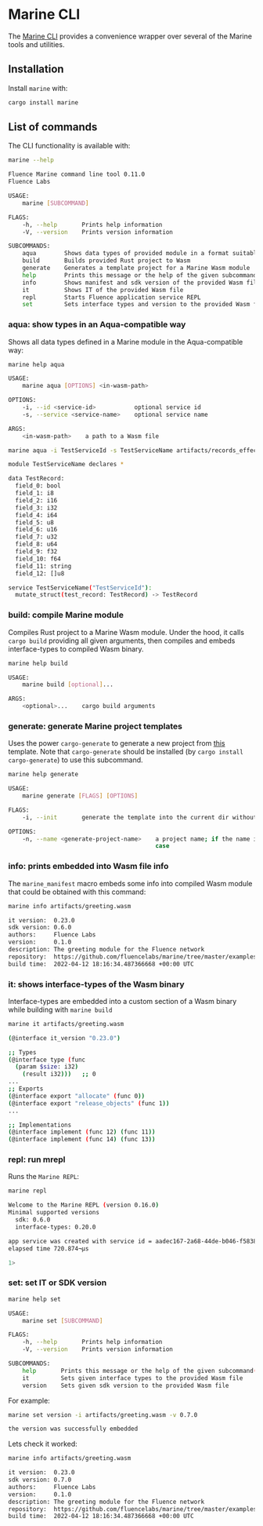 # Marine CLI

The [Marine CLI](https://github.com/fluencelabs/marine/tree/master/tools/cli) provides a convenience wrapper over several of the Marine tools and utilities.

## Installation

Install `marine` with:

```sh
cargo install marine
```

## List of commands

The CLI functionality is available with:

```sh
marine --help

Fluence Marine command line tool 0.11.0
Fluence Labs

USAGE:
    marine [SUBCOMMAND]

FLAGS:
    -h, --help       Prints help information
    -V, --version    Prints version information

SUBCOMMANDS:
    aqua        Shows data types of provided module in a format suitable for Aqua
    build       Builds provided Rust project to Wasm
    generate    Generates a template project for a Marine Wasm module
    help        Prints this message or the help of the given subcommand(s)
    info        Shows manifest and sdk version of the provided Wasm file
    it          Shows IT of the provided Wasm file
    repl        Starts Fluence application service REPL
    set         Sets interface types and version to the provided Wasm file
```

### aqua: show types in an Aqua-compatible way

Shows all data types defined in a Marine module in the Aqua-compatible way:

```sh
marine help aqua

USAGE:
    marine aqua [OPTIONS] <in-wasm-path>

OPTIONS:
    -i, --id <service-id>           optional service id
    -s, --service <service-name>    optional service name

ARGS:
    <in-wasm-path>    a path to a Wasm file
```
```sh
marine aqua -i TestServiceId -s TestServiceName artifacts/records_effector.wasm

module TestServiceName declares *

data TestRecord:
  field_0: bool
  field_1: i8
  field_2: i16
  field_3: i32
  field_4: i64
  field_5: u8
  field_6: u16
  field_7: u32
  field_8: u64
  field_9: f32
  field_10: f64
  field_11: string
  field_12: []u8

service TestServiceName("TestServiceId"):
  mutate_struct(test_record: TestRecord) -> TestRecord
```

### build: compile Marine module

Compiles Rust project to a Marine Wasm module. Under the hood, it calls `cargo build` providing all given arguments, then compiles and embeds interface-types to compiled Wasm binary.

```sh
marine help build

USAGE:
    marine build [optional]...

ARGS:
    <optional>...    cargo build arguments
```

### generate: generate Marine project templates

Uses the power `cargo-generate` to generate a new project from [this](https://github.com/fluencelabs/marine-template) template. Note that `cargo-generate` should be installed (by `cargo install cargo-generate`) to use this subcommand.

```sh
marine help generate

USAGE:
    marine generate [FLAGS] [OPTIONS]

FLAGS:
    -i, --init       generate the template into the current dir without creating a new one

OPTIONS:
    -n, --name <generate-project-name>    a project name; if the name isn't in kebab-case, it'll be converted to kebab-
                                          case
```

### info: prints embedded into Wasm file info

The `marine_manifest` macro embeds some info into compiled Wasm module that could be obtained with this command:

```sh
marine info artifacts/greeting.wasm

it version:  0.23.0
sdk version: 0.6.0
authors:     Fluence Labs
version:     0.1.0
description: The greeting module for the Fluence network
repository:  https://github.com/fluencelabs/marine/tree/master/examples/greeting
build time:  2022-04-12 18:16:34.487366668 +00:00 UTC
```

### it: shows interface-types of the Wasm binary

Interface-types are embedded into a custom section of a Wasm binary while building with `marine build`

```sh
marine it artifacts/greeting.wasm

(@interface it_version "0.23.0")

;; Types
(@interface type (func
  (param $size: i32)
    (result i32)))   ;; 0
...
;; Exports
(@interface export "allocate" (func 0))
(@interface export "release_objects" (func 1))
...

;; Implementations
(@interface implement (func 12) (func 11))
(@interface implement (func 14) (func 13))
```

### repl: run mrepl

Runs the `Marine REPL`:

```sh
marine repl

Welcome to the Marine REPL (version 0.16.0)
Minimal supported versions
  sdk: 0.6.0
  interface-types: 0.20.0

app service was created with service id = aadec167-2a68-44de-b046-f5838ea77a77
elapsed time 720.874¬µs

1>
```

### set: set IT or SDK version

```sh
marine help set

USAGE:
    marine set [SUBCOMMAND]

FLAGS:
    -h, --help       Prints help information
    -V, --version    Prints version information

SUBCOMMANDS:
    help       Prints this message or the help of the given subcommand(s)
    it         Sets given interface types to the provided Wasm file
    version    Sets given sdk version to the provided Wasm file
```
For example:
```sh
marine set version -i artifacts/greeting.wasm -v 0.7.0

the version was successfully embedded
```
Lets check it worked:
```sh
marine info artifacts/greeting.wasm

it version:  0.23.0
sdk version: 0.7.0
authors:     Fluence Labs
version:     0.1.0
description: The greeting module for the Fluence network
repository:  https://github.com/fluencelabs/marine/tree/master/examples/greeting
build time:  2022-04-12 18:16:34.487366668 +00:00 UTC
```
